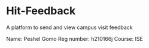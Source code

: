 # Hit-Feedback
A platform to send and view campus visit feedback

Name: Peshel Gomo
Reg number: h210166j
Course: ISE
